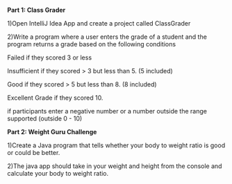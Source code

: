 **Part 1: Class Grader**

1)Open IntelliJ Idea App and create a project called ClassGrader

2)Write a program where a user enters the grade of a student and the program returns a grade based on the following conditions

Failed if they scored 3 or less

Insufficient if they scored > 3 but less than 5. (5 included)

Good if they scored > 5 but less than 8. (8 included)

Excellent Grade if they scored 10.

if participants enter a negative number or a number outside the range supported (outside 0 - 10)

**Part 2: Weight Guru Challenge**

1)Create a Java program that tells whether your body to weight ratio is good or could be better.

2)The java app should take in your weight and height from the console and calculate your body to weight ratio.
